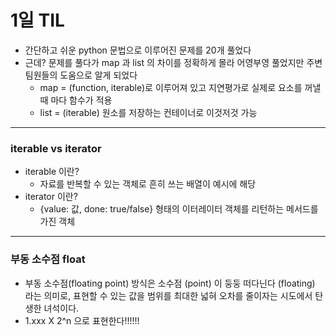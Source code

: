 # 1일 TIL

- 간단하고 쉬운 python 문법으로 이루어진 문제를 20개 풀었다
- 근데? 문제를 풀다가 map 과 list 의 차이를 정확하게 몰라 어영부영 풀었지만 주변 팀원들의 도움으로 알게 되었다
  - map = (function, iterable)로 이루어져 있고 지연평가로 실제로 요소를 꺼낼 때 마다 함수가 적용
  - list = (iterable) 원소를 저장하는 컨테이너로 이것저것 가능

---

### iterable vs iterator

- iterable 이란?
  - 자료를 반복할 수 있는 객체로 흔히 쓰는 배열이 예시에 해당
- iterator 이란?
  - {value: 값, done: true/false} 형태의 이터레이터 객체를 리턴하는 메서드를 가진 객체

---

### 부동 소수점 float

- 부동 소수점(floating point) 방식은 소수점 (point) 이 둥둥 떠다닌다 (floating) 라는 의미로, 표현할 수 있는 값을 범위를 최대한 넓혀 오차를 줄이자는 시도에서 탄생한 녀석이다.
- 1.xxx X 2^n 으로 표현한다!!!!!!
